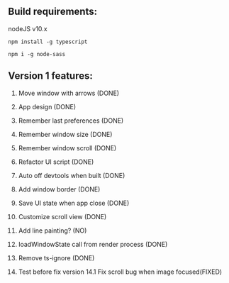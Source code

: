 ## Build requirements:

nodeJS v10.x

`npm install -g typescript`

`npm i -g node-sass`



## **Version 1 features:**
1. Move window with arrows (DONE)
2. App design (DONE)
3. Remember last preferences (DONE)
4. Remember window size (DONE)
5. Remember window scroll (DONE)
6. Refactor UI script (DONE)
7. Auto off devtools when built (DONE)
8. Add window border (DONE)
9. Save UI state when app close (DONE)
10. Customize scroll view (DONE)
11. Add line painting? (NO)
12. loadWindowState call from render process (DONE)
13. Remove ts-ignore (DONE)

14. Test before fix version
  14.1 Fix scroll bug when image focused(FIXED)




